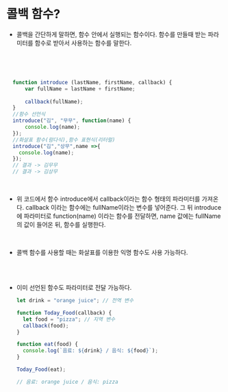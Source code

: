 # 콜백 함수?
- 콜백을 간단하게 말하면, 함수 안에서 실행되는 함수이다. 함수를 만들때 받는 파라미터를 함수로 받아서 사용하는 함수를 말한다.
<br/>
<br/>

  ```jsx
  
    function introduce (lastName, firstName, callback) {
        var fullName = lastName + firstName;
        
        callback(fullName);
    }
    //함수 선언식
    introduce("김", "무무", function(name) {
        console.log(name);
    });
    //화살표 함수(람다식),함수 표현식(리터럴)
    introduce("김","상무",name =>{
      console.log(name);
    });
    // 결과 -> 김무무
    // 결과 -> 김상무
  
  ```


<br/>

- 위 코드에서 함수 introduce에서 callback이라는 함수 형태의 파라미터를 가져온다. callback 이라는 함수에는 fullName이라는 변수를 넣어준다. 그 뒤 introduce에 파라미터로 function(name) 이라는 함수를 전달하면, name 값에는 fullName의 값이 들어온 뒤, 함수를 실행한다.

<br />

- 콜백 함수를 사용할 때는 화살표를 이용한 익명 함수도 사용 가능하다.

<br />
<br />

- 이미 선언된 함수도 파라미터로 전달 가능하다.
  ```jsx
  let drink = "orange juice"; // 전역 변수

  function Today_Food(callback) {
    let food = "pizza"; // 지역 변수
    callback(food);
  }

  function eat(food) {
    console.log(`음료: ${drink} / 음식: ${food}`);
  }

  Today_Food(eat);
  
  // 음료: orange juice / 음식: pizza
  ```

